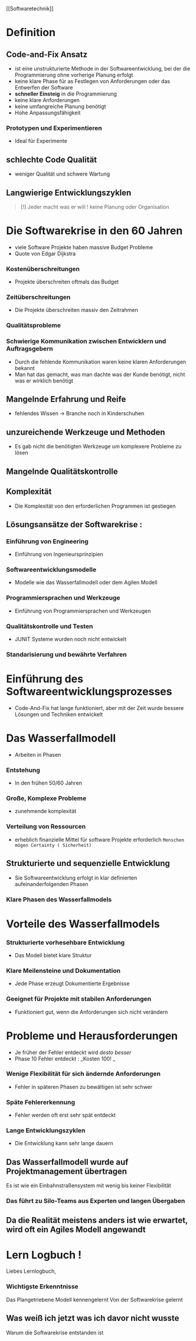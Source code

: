 [[Softwaretechnik]]
# Definition
## Code-and-Fix Ansatz 
- ist eine unstrukturierte Methode in der Softwareentwicklung, bei der die Programmierung ohne vorherige Planung erfolgt
- keine klare Phase für as Festlegen von Anforderungen oder das Entwerfen der Software
- **schneller Einsteig** in die Programmierung 
- keine klare Anforderungen
- keine umfangreiche Planung benötigt
- Hohe Anpassungsfähigkeit
### Prototypen und Experimentieren 
- Ideal für Experimente
## schlechte Code Qualität
- weniger Qualität und schwere Wartung
## Langwierige Entwicklungszyklen
> [!] Jeder macht was er will !
> keine Planung oder Organisation 
> 
# Die Softwarekrise in den 60 Jahren
- viele Software Projekte haben massive Budget Probleme 
- Quote von Edgar Dijkstra 
### Kostenüberschreitungen
- Projekte überschreiten oftmals das Budget 

### Zeitüberschreitungen
- Die Projekte überschreiten massiv den Zeitrahmen

### Qualitätsprobleme 
### Schwierige Kommunikation zwischen Entwicklern und Auftragsgebern
- Durch die fehlende Kommunikation waren keine klaren Anforderungen bekannt
- Man hat das gemacht, was man dachte was der Kunde benötigt, nicht was er wirklich benötigt

## Mangelnde Erfahrung und Reife
- fehlendes Wissen -> Branche noch in Kinderschuhen

## unzureichende Werkzeuge und Methoden
- Es gab nicht die benötigten Werkzeuge um komplexere Probleme zu lösen

## Mangelnde Qualitätskontrolle

## Komplexität
- Die Komplexität von den erforderlichen Programmen ist gestiegen

## Lösungsansätze der Softwarekrise :
### Einführung von Engineering 
- Einführung von Ingenieursprinzipien

### Softwareentwicklungsmodelle
- Modelle wie das Wasserfallmodell oder dem Agilen Modell

### Programmiersprachen und Werkzeuge 
- Einführung von Programmiersprachen und Werkzeugen 

### Qualitätskontrolle und Testen
- JUNIT Systeme wurden noch nicht entwickelt

### Standarisierung und bewährte Verfahren

# Einführung des Softwareentwicklungsprozesses
- Code-And-Fix hat lange funktioniert, aber mit der Zeit wurde bessere Lösungen und Techniken entwickelt


# Das Wasserfallmodell
- Arbeiten in Phasen 

### Entstehung
- In den frühen 50/60 Jahren

### Große, Komplexe Probleme
- zunehmende komplexität

### Verteilung von Ressourcen
- erheblich finanzielle Mittel für software Projekte erforderlich 
	`Menschen mögen Certainty ( Sicherheit) `


## Strukturierte und sequenzielle Entwicklung 
- Sie Softwareentwicklung erfolgt in klar definierten aufeinanderfolgenden Phasen

### Klare Phasen des Wasserfallmodels


# Vorteile des Wasserfallmodels 
### Strukturierte vorhesehbare Entwicklung 
- Das Modell bietet klare Struktur

### Klare Meilensteine und Dokumentation
- Jede Phase erzeugt Dokumentierte Ergebnisse

### Geeignet für Projekte mit stabilen Anforderungen
- Funktioniert gut, wenn die Anforderungen sich nicht verändern


# Probleme und Herausforderungen
- Je früher der Fehler entdeckt wird _desto besser_
- Phase 10 Fehler entdeckt : _Kosten 100! _
### Wenige Flexibilität für sich ändernde Anforderungen
- Fehler in späteren Phasen zu bewältigen ist sehr schwer 
### Späte Fehlererkennung 
- Fehler werden oft erst sehr spät entdeckt 

### Lange Entwicklungszyklen 
- Die Entwicklung kann sehr lange dauern

## Das Wasserfallmodell wurde auf Projektmanagement übertragen 
Es ist wie ein Einbahnstraßensystem mit wenig bis keiner Flexibilität

### Das führt zu Silo-Teams aus Experten und langen Übergaben


## Da die Realität meistens anders ist wie erwartet, wird oft ein Agiles Modell angewandt


# Lern Logbuch ! 
Liebes Lernlogbuch,
### Wichtigste Erkenntnisse
Das Plangetriebene Modell kennengelernt
Von der Softwarekrise gelernt

## Was weiß ich jetzt was ich davor nicht wusste
Warum die Softwarekrise entstanden ist 

